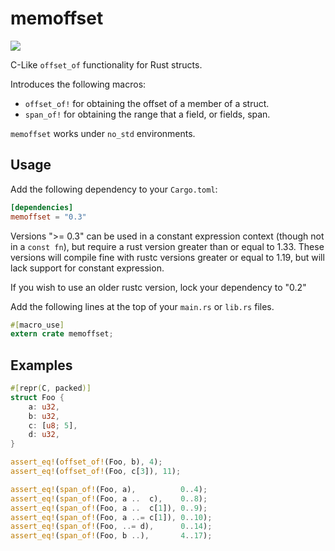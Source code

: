# memoffset #

[![](http://meritbadge.herokuapp.com/memoffset)](https://crates.io/crates/memoffset)

C-Like `offset_of` functionality for Rust structs.

Introduces the following macros:
 * `offset_of!` for obtaining the offset of a member of a struct.
 * `span_of!` for obtaining the range that a field, or fields, span.

`memoffset` works under `no_std` environments.

## Usage ##
Add the following dependency to your `Cargo.toml`:

```toml
[dependencies]
memoffset = "0.3"
```

Versions ">= 0.3" can be used in a constant expression context (though not in a `const fn`),
but require a rust version greater than or equal to 1.33.
These versions will compile fine with rustc versions greater or equal to 1.19, but will
lack support for constant expression.

If you wish to use an older rustc version, lock your dependency to "0.2"

Add the following lines at the top of your `main.rs` or `lib.rs` files.

```rust
#[macro_use]
extern crate memoffset;
```

## Examples ##
```rust
#[repr(C, packed)]
struct Foo {
	a: u32,
	b: u32,
	c: [u8; 5],
	d: u32,
}

assert_eq!(offset_of!(Foo, b), 4);
assert_eq!(offset_of!(Foo, c[3]), 11);

assert_eq!(span_of!(Foo, a),          0..4);
assert_eq!(span_of!(Foo, a ..  c),    0..8);
assert_eq!(span_of!(Foo, a ..  c[1]), 0..9);
assert_eq!(span_of!(Foo, a ..= c[1]), 0..10);
assert_eq!(span_of!(Foo, ..= d),      0..14);
assert_eq!(span_of!(Foo, b ..),       4..17);
```
